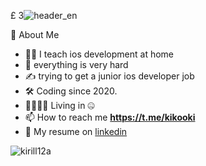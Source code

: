 £ 3![header_en](https://user-images.githubusercontent.com/45273279/168380316-7679ff6c-8a83-43b4-98ff-c0ed157dbe3a.svg)

👾  About Me

   - 🧑‍💻  I teach ios development at home
   - 🌱  everything is very hard
   - ✍️  trying to get a junior ios developer job
   - 🛠️  Coding since 2020.
   - 👨‍👩‍👧‍👧  Living in 🤐
   - 📫 How to reach me **https://t.me/kikooki**
   - 💼 My resume on [linkedin](https://www.linkedin.com/in/kirill-drozdov-7ba685227/) 

<p><img align="center" src="https://github-readme-streak-stats.herokuapp.com/?user=kirill12a&" alt="kirill12a" /></p>
